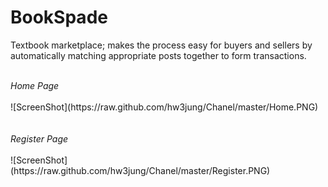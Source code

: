 BookSpade
======

Textbook marketplace; makes the process easy for buyers and sellers by automatically matching appropriate posts together to form transactions.

<br>
<i>Home Page</i>
<br>
<br>
![ScreenShot](https://raw.github.com/hw3jung/Chanel/master/Home.PNG)
<br>
<br>
<br>
<i>Register Page</i>
<br>
<br>
![ScreenShot](https://raw.github.com/hw3jung/Chanel/master/Register.PNG)
